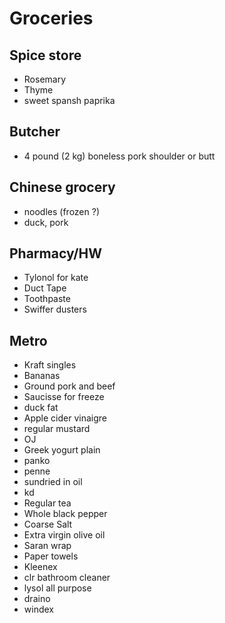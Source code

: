 # Groceries

## Spice store

- Rosemary
- Thyme
- sweet spansh paprika

## Butcher

- 4 pound (2 kg) boneless pork shoulder or butt

## Chinese grocery

- noodles (frozen ?)
- duck, pork

## Pharmacy/HW

- Tylonol for kate
- Duct Tape
- Toothpaste
- Swiffer dusters

## Metro

- Kraft singles
- Bananas
- Ground pork and beef
- Saucisse for freeze
- duck fat
- Apple cider vinaigre
- regular mustard
- OJ
- Greek yogurt plain
- panko
- penne
- sundried in oil
- kd
- Regular tea
- Whole black pepper
- Coarse Salt
- Extra virgin olive oil
- Saran wrap
- Paper towels
- Kleenex
- clr bathroom cleaner
- lysol all purpose
- draino
- windex

